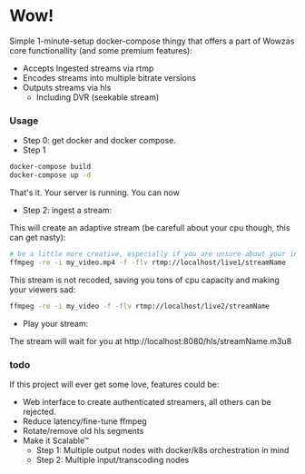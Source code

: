 # Wow!

Simple 1-minute-setup docker-compose thingy that offers a part of Wowzas core functionallity (and some premium features):
- Accepts Ingested streams via rtmp
- Encodes streams into multiple bitrate versions
- Outputs streams via hls
    - Including DVR (seekable stream)


### Usage

- Step 0: get docker and docker compose.
- Step 1
```bash
docker-compose build
docker-compose up -d
```
That's it. Your server is running. You can now
- Step 2: ingest a stream:

This will create an adaptive stream (be carefull about your cpu though, this can get nasty):
```bash
# be a little more creative, especially if you are unsure about your input (you should go for flv or h.264 with some reasonable encoding settings)
ffmpeg -re -i my_video.mp4 -f -flv rtmp://localhost/live1/streamName
```

This stream is not recoded, saving you tons of cpu capacity and making your viewers sad:
```bash
ffmpeg -re -i my_video -f -flv rtmp://localhost/live2/streamName 
```
- Play your stream:

The stream will wait for you at http://localhost:8080/hls/streamName.m3u8

### todo

If this project will ever get some love, features could be:
- Web interface to create authenticated streamers, all others can be rejected.
- Reduce latency/fine-tune ffmpeg
- Rotate/remove old hls segments
- Make it Scalable™
    - Step 1: Multiple output nodes with docker/k8s orchestration in mind
    - Step 2: Multiple input/transcoding nodes